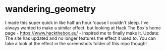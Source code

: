 # wandering_geometry
I made this super quick in like half an hour 'cause I couldn't sleep. I've always wanted to make a similar effect, but looking at Hack The Box's home page - https://www.hackthebox.eu/ - inspired me to finally make it.
Update: The site has updated and no longer features the effect it used to. You can take a look at the effect in the screenshots folder of this repo though!
